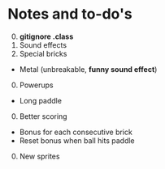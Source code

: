 # Notes and to-do's
0. **gitignore .class**
0. Sound effects
0. Special bricks
  * Metal (unbreakable, **funny sound effect**)
0. Powerups
  * Long paddle
0. Better scoring
  * Bonus for each consecutive brick
  * Reset bonus when ball hits paddle
0. New sprites
